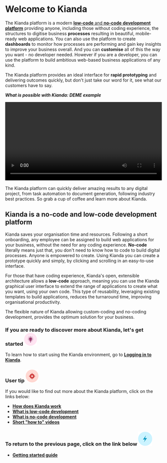 # Welcome to Kianda

The Kianda platform is a modern [**low-code** and **no-code** **development platform**](#kianda-is-a-no-code-and-low-code-development-platform) providing anyone, including those without coding experience, the structures to digitise business **processes** resulting in beautiful, mobile-ready web applications. You can also use the platform to create **dashboards** to monitor how processes are performing and gain key insights to improve your business overall. And you can **customise** all of this the way you want - no developer needed. However if you are a developer, you can use the platform to build ambitious web-based business applications of any kind. 

The Kianda platform provides an ideal interface for **rapid prototyping** and delivering outcomes quickly, but don't just take our word for it, see what our customers have to say.

***What is possible with Kianda: DEME example***

<video width="100%" style="width:100%" controls>
    <source src="../videos/deme_narration.mp4">
    Your browser does not support the video tag.
    </source>
</video>

The Kianda platform can quickly deliver amazing results to any digital project, from task automation to document generation, following industry best practices. So grab a cup of coffee and learn more about Kianda.

## Kianda is a no-code and low-code development platform

Kianda saves your organisation time and resources. Following a short onboarding, any employee can be assigned to build web applications for your business, without the need for any coding experience. **No-code** literally means just that, you don't need to know how to code to build digital processes. Anyone is empowered to create. Using Kianda you can create a prototype quickly and simply, by clicking and scrolling in an easy-to-use interface. 

For those that have coding experience, Kianda's open, extensible architecture allows a **low-code** approach, meaning you can use the Kianda graphical user interface to extend the range of applications to create what you want, using your own code. This type of reusability, leveraging existing templates to build applications, reduces the turnaround time, improving organisational productivity.

The flexible nature of Kianda allowing custom-coding and no-coding development, provides the optimum solution for your business.




### **If you are ready to discover more about Kianda, let's get started**  ![Idea icon](images/18.png) 

To learn how to start using the Kianda environment, go to [**Logging in to Kianda**](getting-started/logging_in.md).




### User tip ![Target icon](images/05.png) ###

If you would like to find out more about the Kianda platform, click on the links below:

- **[How does Kianda work](/getting-started/how_kianda_works.md)**
- **[What is low-code development](/getting-started/low_code.md)**
- **[What is no-code development](/getting-started/no_code.md)**
- **[Short "how to" videos](/getting-started/how_to.md)**



### **To return to the previous page, click on the link below** ![Lightning icon](images/10.png)

- **[Getting started guide](getting-started/table_of_contents.md)**

  





